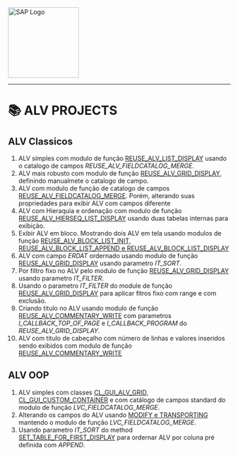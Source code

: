
<img src="https://www.sap.com/content/dam/application/shared/logos/sap-logo-svg.svg" alt="SAP Logo" width="160" />

----
# 📚 ALV PROJECTS
## ALV Classicos

1. ALV simples com modulo de função [REUSE_ALV_LIST_DISPLAY](/ALV_PROJECTS/ALV/ZPROG_ALV_DISPLAY_ERI.ABAP) usando o catalogo de campos _REUSE_ALV_FIELDCATALOG_MERGE_.
2. ALV mais robusto com modulo de função [REUSE_ALV_GRID_DISPLAY](/ALV_PROJECTS/ALV/ZPROG_ALV_GRID_DISPLAY_ERI.ABAP), definindo manualmete o catalogo de campo.
3. ALV com modulo de função de catalogo de campos [REUSE_ALV_FIELDCATALOG_MERGE](/ALV_PROJECTS/ALV/ZPROG_ALV_FIELDCATALOG_MER_ERI.ABAP). Porém, alterando suas propriedades para exibir ALV com campos diferente
4. ALV com Hieraquia e ordenação com modulo de função [REUSE_ALV_HIERSEQ_LIST_DISPLAY](/ALV_PROJECTS/ALV/ZPROG_ALV_HIERSEQ_ERI.ABAP) usando duas tabelas internas para exibição.
5. Exibir ALV em bloco. Mostrando dois ALV em tela usando modulos de função [REUSE_ALV_BLOCK_LIST_INIT, REUSE_ALV_BLOCK_LIST_APPEND e REUSE_ALV_BLOCK_LIST_DISPLAY](/ALV_PROJECTS/ALV/ZPROG_ALV_BLOCK_ERI.ABAP)
6. ALV com campo *ERDAT* ordernado usando modulo de função [REUSE_ALV_GRID_DISPLAY](/ALV_PROJECTS/ALV/ZPROG_ALV_DISPLAY_SORT_ERI.ABAP) usando parametro *IT_SORT*.
7. Por filtro fixo no ALV pelo modulo de função [REUSE_ALV_GRID_DISPLAY](/ALV_PROJECTS/ALV/ZPROG_ALV_DISPLAY_FILTER_ERI.ABAP) usando parametro *IT_FILTER*.
8. Usando o parametro *IT_FILTER* do module de função [REUSE_ALV_GRID_DISPLAY](/ALV_PROJECTS/ALV/ZPROG1_ALV_DISPLAY_FILTER_ERI.ABAP) para aplicar fitros fixo com range e com exclusão.
9. Criando titulo no ALV usando modulo de função [REUSE_ALV_COMMENTARY_WRITE](/ALV_PROJECTS/ALV/ZPROG_ALV_TOP_OF_PAGE_ERI.ABAP) com parametros *I_CALLBACK_TOP_OF_PAGE* e *I_CALLBACK_PROGRAM* do *REUSE_ALV_GRID_DISPLAY*.
10. ALV com titulo de cabeçalho com número de linhas e valores inseridos sendo exibidos com modulo de função [REUSE_ALV_COMMENTARY_WRITE](/ALV_PROJECTS/ALV/ZPROG1_ALV_TOP_OF_PAGE_ERI.ABAP)

## ALV OOP

1. ALV simples com classes [CL_GUI_ALV_GRID, CL_GUI_CUSTOM_CONTAINER](/ALV_PROJECTS/ALV/ZPRG002_ALV_OOP_ERI.ABAP) e com catálogo de campos standard do modulo de função *LVC_FIELDCATALOG_MERGE*.
2. Alterando os campos do ALV usando [MODIFY e TRANSPORTING](/ALV_PROJECTS/ALV/ZPRG003_ALV_OOP_ERI.ABAP) mantendo o modulo de função *LVC_FIELDCATALOG_MERGE*.
3. Usando parametro *IT_SORT* do method [SET_TABLE_FOR_FIRST_DISPLAY](/ALV_PROJECTS/ALV/ZPRG004_ALV_OOP_ERI.ABAP) para ordernar ALV por coluna pré definida com *APPEND*.
